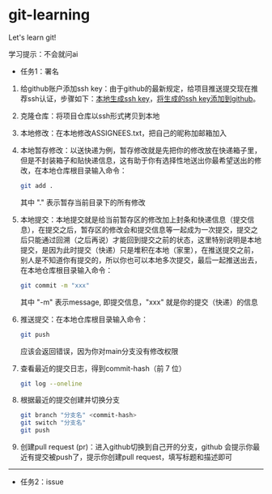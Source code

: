 # git-learning

Let's learn git!

学习提示：不会就问ai

* 任务1：署名

1. 给github账户添加ssh key：由于github的最新规定，给项目推送提交现在推荐ssh认证，步骤如下：[本地生成ssh key](https://docs.github.com/zh/authentication/connecting-to-github-with-ssh/generating-a-new-ssh-key-and-adding-it-to-the-ssh-agent)，[将生成的ssh key添加到github](https://docs.github.com/zh/authentication/connecting-to-github-with-ssh/adding-a-new-ssh-key-to-your-github-account)。
2. 克隆仓库：将项目仓库以ssh形式拷贝到本地
3. 本地修改：在本地修改ASSIGNEES.txt，把自己的昵称加邮箱加入
4. 本地暂存修改：以送快递为例，暂存修改就是先把你的修改放在快递箱子里，但是不封装箱子和贴快递信息，这有助于你有选择性地送出你最希望送出的修改，在本地仓库根目录输入命令：

   ```bash
   git add .
   ```

   其中 "." 表示暂存当前目录下的所有修改
5. 本地提交：本地提交就是给当前暂存区的修改加上封条和快递信息（提交信息），在提交之后，暂存区的修改会和提交信息等一起成为一次提交，提交之后只能通过回溯（之后再说）才能回到提交之前的状态，这里特别说明是本地提交，是因为此时提交（快递）只是堆积在本地（家里），在推送提交之前，别人是不知道你有提交的，所以你也可以本地多次提交，最后一起推送出去，在本地仓库根目录输入命令：

   ```bash
   git commit -m "xxx"
   ```

   其中 "-m" 表示message, 即提交信息，"xxx" 就是你的提交（快递）的信息
6. 推送提交：在本地仓库根目录输入命令：

   ```bash
   git push
   ```

   应该会返回错误，因为你对main分支没有修改权限
7. 查看最近的提交日志，得到commit-hash（前 7 位）

   ```bash
   git log --oneline
   ```
8. 根据最近的提交创建并切换分支

   ```bash
   git branch "分支名" <commit-hash>
   git switch "分支名"
   git push
   ```
9. 创建pull request (pr)：进入github切换到自己开的分支，github 会提示你最近有提交被push了，提示你创建pull request，填写标题和描述即可

---

* 任务2：issue
